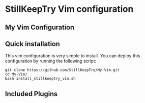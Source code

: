 # StillKeepTry Vim configuration
## My Vim Configuration

## Quick installation
This vim configuration is very simple to install. You can deploy this configuration by running the following script:

    git clone https://github.com/StillKeepTry/My-Vim.git
    cd My-Vim/
    bash install_stillkeeptry_vim.sh

## Included Plugins
